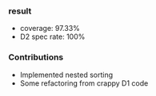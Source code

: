 ### result

- coverage: 97.33%
- D2 spec rate: 100%

### Contributions

- Implemented nested sorting
- Some refactoring from crappy D1 code
